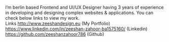 I’m berlin based Frontend and UI/UX Designer having 3 years of experience in
developing and designing complex websites & applications. 
You can check below links to view my work. </br>
Links http://www.zeeshandesign.eu (My Portfolio) </br>
https://www.linkedin.com/in/zeeshan-zahoor-ba1575160/ (Linkedin) </br>
https://github.com/zeeshanzahoor786 (Github)
